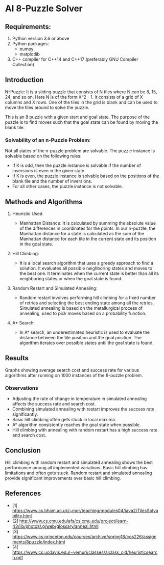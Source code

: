 # AI 8-Puzzle Solver

## Requirements:
1. Python version 3.6 or above
2. Python packages: 
   - numpy
   - matplotlib
3. C++ compiler for C++14 and C++17 (preferably GNU Compiler Collection)

## Introduction
N-Puzzle: It is a sliding puzzle that consists of N tiles where N can be 8, 15, 24, and so on. Here N is of the form X^2 - 1. It consists of a grid of X columns and X rows. One of the tiles in the grid is blank and can be used to move the tiles around to solve the puzzle.

This is an 8 puzzle with a given start and goal state. The purpose of the puzzle is to find moves such that the goal state can be found by moving the blank tile.

### Solvability of an n-Puzzle Problem:
Not all states of the n-puzzle problem are solvable. The puzzle instance is solvable based on the following rules:
- If K is odd, then the puzzle instance is solvable if the number of inversions is even in the given state.
- If K is even, the puzzle instance is solvable based on the positions of the blank tile and the number of inversions.
- For all other cases, the puzzle instance is not solvable.

## Methods and Algorithms
1. Heuristic Used:
   - Manhattan Distance: It is calculated by summing the absolute value of the differences in coordinates for the points. In our n-puzzle, the Manhattan distance for a state is calculated as the sum of the Manhattan distance for each tile in the current state and its position in the goal state.

2. Hill Climbing:
   - It is a local search algorithm that uses a greedy approach to find a solution. It evaluates all possible neighboring states and moves to the best one. It terminates when the current state is better than all its neighboring states or when the goal state is found.

3. Random Restart and Simulated Annealing:
   - Random restart involves performing hill climbing for a fixed number of retries and selecting the best ending state among all the retries. Simulated annealing is based on the metallurgical process of annealing, used to pick moves based on a probability function.

4. A* Search:
   - In A* search, an underestimated heuristic is used to evaluate the distance between the tile position and the goal position. The algorithm iterates over possible states until the goal state is found.

## Results
Graphs showing average search cost and success rate for various algorithms after running on 1000 instances of the 8-puzzle problem.

### Observations
- Adjusting the rate of change in temperature in simulated annealing affects the success rate and search cost.
- Combining simulated annealing with restart improves the success rate significantly.
- Basic hill climbing often gets stuck in local maxima.
- A* algorithm consistently reaches the goal state when possible.
- Hill climbing with annealing with random restart has a high success rate and search cost.

## Conclusion
Hill climbing with random restart and simulated annealing shows the best performance among all implemented variations. Basic hill climbing has limitations and often gets stuck. Random restart and simulated annealing provide significant improvements over basic hill climbing.

## References
- [1] https://www.cs.bham.ac.uk/~mdr/teaching/modules04/java2/TilesSolvability.html
- [2] http://www.cs.cmu.edu/afs/cs.cmu.edu/project/learn-43/lib/photoz/.g/web/glossary/anneal.html
- [3] https://www.cs.princeton.edu/courses/archive/spring18/cos226/assignments/8puzzle/index.html
- [4] https://www.cs.ucdavis.edu/~vemuri/classes/aiclass_old/heuristicsearch.pdf
```